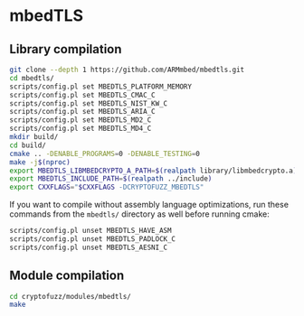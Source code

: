 # mbedTLS

## Library compilation

```sh
git clone --depth 1 https://github.com/ARMmbed/mbedtls.git
cd mbedtls/
scripts/config.pl set MBEDTLS_PLATFORM_MEMORY
scripts/config.pl set MBEDTLS_CMAC_C
scripts/config.pl set MBEDTLS_NIST_KW_C
scripts/config.pl set MBEDTLS_ARIA_C
scripts/config.pl set MBEDTLS_MD2_C
scripts/config.pl set MBEDTLS_MD4_C
mkdir build/
cd build/
cmake .. -DENABLE_PROGRAMS=0 -DENABLE_TESTING=0
make -j$(nproc)
export MBEDTLS_LIBMBEDCRYPTO_A_PATH=$(realpath library/libmbedcrypto.a)
export MBEDTLS_INCLUDE_PATH=$(realpath ../include)
export CXXFLAGS="$CXXFLAGS -DCRYPTOFUZZ_MBEDTLS"
```

If you want to compile without assembly language optimizations, run these commands from the ```mbedtls/``` directory as well before running cmake:

```sh
scripts/config.pl unset MBEDTLS_HAVE_ASM
scripts/config.pl unset MBEDTLS_PADLOCK_C
scripts/config.pl unset MBEDTLS_AESNI_C
```

## Module compilation

```sh
cd cryptofuzz/modules/mbedtls/
make
```
